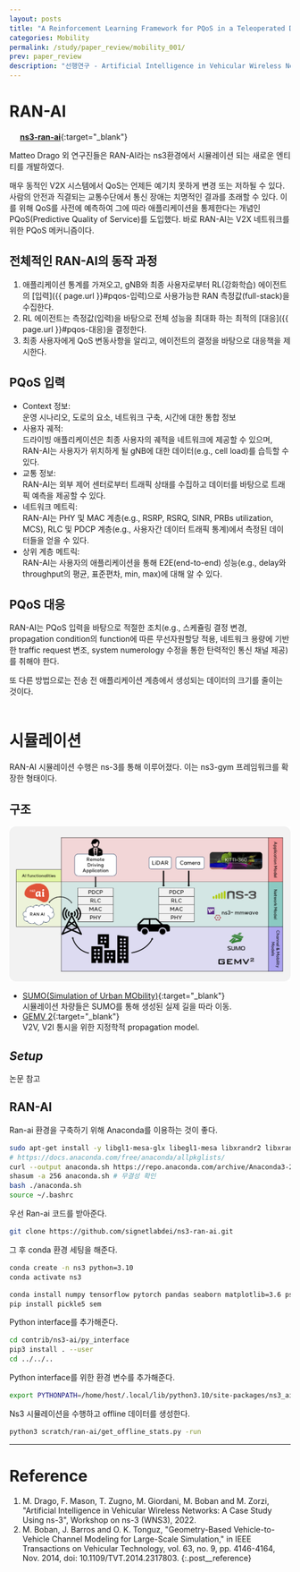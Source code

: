 ```yaml
---
layout: posts
title: "A Reinforcement Learning Framework for PQoS in a Teleoperated Driving Scenario"
categories: Mobility
permalink: /study/paper_review/mobility_001/
prev: paper_review
description: "선행연구 - Artificial Intelligence in Vehicular Wireless Networks: A Case Study Using ns-3"
---
```

# RAN-AI

<a href ="https://github.com/signetlabdei/ns3-ran-ai" target="_blank" rel="noopener noreferrer"><img src="https://img.icons8.com/ios-glyphs/120/null/github.png" width="15" height="15" style="box-shadow:none;"></a> [**ns3-ran-ai**](https://github.com/signetlabdei/ns3-ran-ai){:target="_blank"}

Matteo Drago 외 연구진들은 RAN-AI라는 ns3환경에서 시뮬레이션 되는 새로운 엔티티를 개발하였다.

매우 동적인 V2X 시스템에서 QoS는 언제든 예기치 못하게 변경 또는 저하될 수 있다. 사람의 안전과 직결되는 교통수단에서 통신 장애는 치명적인 결과를 초래할 수 있다. 이를 위해 QoS를 사전에 예측하여 그에 따라 애플리케이션을 통제한다는 개념인 PQoS(Predictive Quality of Service)를 도입했다. 바로 RAN-AI는 V2X 네트워크를 위한 PQoS 메커니즘이다.

## 전체적인 RAN-AI의 동작 과정

1. 애플리케이션 통계를 가져오고, gNB와 최종 사용자로부터 RL(강화학습) 에이전트의 [입력]({{ page.url }}#pqos-입력)으로 사용가능한 RAN 측정값(full-stack)을 수집한다.
2. RL 에이전트는 측정값(입력)을 바탕으로 전체 성능을 최대화 하는 최적의 [대응]({{ page.url }}#pqos-대응)을 결정한다.
3. 최종 사용자에게 QoS 변동사항을 알리고, 에이전트의 결정을 바탕으로 대응책을 제시한다.

## PQoS **입력**

- Context 정보:<br>
    운영 시나리오, 도로의 요소, 네트워크 구축, 시간에 대한 통합 정보
- 사용자 궤적:<br>
    드라이빙 애플리케이션은 최종 사용자의 궤적을 네트워크에 제공할 수 있으며, RAN-AI는 사용자가 위치하게 될 gNB에 대한 데이터(e.g., cell load)를 습득할 수 있다.
- 교통 정보:<br>
    RAN-AI는 외부 제어 센터로부터 트래픽 상태를 수집하고 데이터를 바탕으로 트래픽 예측을 제공할 수 있다.
- 네트워크 메트릭:<br>
    RAN-AI는 PHY 및 MAC 계층(e.g., RSRP, RSRQ, SINR, PRBs utilization, MCS), RLC 및 PDCP 계층(e.g., 사용자간 데이터 트래픽 통계)에서 측정된 데이터들을 얻을 수 있다.
- 상위 계층 메트릭:<br>
    RAN-AI는 사용자의 애플리케이션을 통해 E2E(end-to-end) 성능(e.g., delay와 throughput의 평균, 표준편차, min, max)에 대해 알 수 있다.

## PQoS **대응**

RAN-AI는 PQoS 입력을 바탕으로 적절한 조치(e.g., 스케쥴링 결정 변경, propagation condition의 function에 따른 무선자원할당 적용, 네트워크 용량에 기반한 traffic request 변조, system numerology 수정을 통한 탄력적인 통신 채널 제공)를 취해야 한다.

또 다른 방법으로는 전송 전 애플리케이션 계층에서 생성되는 데이터의 크기를 줄이는 것이다.
<br><br>

# 시뮬레이션

RAN-AI 시뮬레이션 수행은 ns-3를 통해 이루어졌다. 이는 ns3-gym 프레임워크를 확장한 형태이다.

## 구조

<img class="modal img__medium" src="/_pages/study/paper_review/images/mobility_001/1.png" alt="<b>[Fig. 1]</b> O-RAN 호환 architecture 및 workflow <a href='#Reference'>[1]</a>."/>

- [SUMO(Simulation of Urban MObility)](https://eclipse.dev/sumo/){:target="_blank"}<br>
    시뮬레이션 차량들은 SUMO를 통해 생성된 실제 길을 따라 이동.
- [GEMV 2](https://vehicle2x.net/){:target="_blank"}<br>
    V2V, V2I 통시을 위한 지정학적 propagation model.<br>

## *Setup*

논문 참고



<!-- ## SUMO

먼저 OpenStreetMap과 같은 오픈소스 지도에서 osm 파일을 가져온다.

<img class="modal img__medium" src="/_pages/study/paper_review/images/mobility_001/2.png" alt="<b>[Fig. 2]</b> OpenStreetMap으로 지도 파일 내보내기."/>

‘내보내기’ 버튼을 눌러 직접 파일을 저장할 수도 있고,

```bash
wget -O inputPolygon/SanFrancisco.osm “https://api.openstreetmap.org/api/0.6/map?bbox=-122.4115,37.7814,-122.3899,37.7965"
```

으로 CLI를 통해 받아오는 것도 가능하다. 그런데 이때 파일을 'inputPolygon' 디렉토리에 저장하는 것은 GEMV [다운로드](https://vehicle2x.net/download/){:target="_blank"}를 완료한 상태에서 하는건데, 다른 디렉토리에서 먼저 아래 과정을 수행하고 파일들을 나중에 'inputPolygon' 으로 복사해도 상관은 없다.

이렇게 해서 저장된 `.osm` 파일을 xml 파일로 변환해주어야 한다. SUMO에는 여러 종류의 xml 파일이 있는데, 교통 인프라 네트워크인 `net.xml`, 루트 파일인 `trips.xml` 및 `rou.xml` 등이 있다. 우선 netconfverter를 이용하여 osm 파일을 `net.xml` 파일로 변환해 주어야 한다.

```bash
netconvert --osm inputPolygon/ SanFrancisco.osm -o inputPolygon/SanFrancisco.net.xml --geometry.remove --ramps.guess --junctions.join --tls.guess-signals --tls.discard-simple --tls.join --remove-edges.by-type railway.subway
```

<img class="modal img__medium" src="/_pages/study/paper_review/images/mobility_001/3.png" alt="<b>[Fig. 3]</b> SUMO-gui를 통해 확인한 SanFrancisco.net.xml."/>

그 후 `randomTrips.py`를 이용해 랜덤하게 차량들의 경로를 생성하고, `trips.xml` 로 저장한다. 이 때 차량의 개수를 저장해준다.

```bash
randomTrips.py -n inputPolygon/ SanFrancisco.net.xml -e 20 -o inputPolygon/SanFrancisco.trips.xml
```

그 후 duarouter를 이용해 `rou.xml` 파일을 생성한다.

```bash
duarouter -n inputPolygon/SanFrancisco.net.xml --route-files inputPolygon/SanFrancisco.trips.xml -o inputPolygon/SanFrancisco.rou.xml --ignore-errors
```

시뮬레이션에 필요한 파일 경로와 같은 기본 정보나 시뮬레이션 시간 등의 파라미터는 `sumo.cfg` 파일에 저장해 준 후, 이 `sumo.cfg` 파일을 이용해 SUMO simulation을 실행한다.

```bash
sumo -c SanFrancisco.sumo.cfg
```

위 `SanFrancisco.sumo.cfg` 파일에서 알 수 있듯 시뮬레이션 결과는 inputMobilitySUMO 폴더 안에 `SanFrancisco-mobility-trace.xml` 파일로 저장된다.

그럼 이제 matlab으로 GEMV 시뮬레이션을 실행할 준비가 된것이다.

## GEMV

만들어 둔 xml 파일을 돌리기 위해 우선 `simSetting.m` 파일에 SanFracisco case를 추가해주고, 시뮬레이션을 실행한다.

```matlab
>> runSimulation
```

시뮬레이션이 완료되면 kml 파일과 csv 파일이 'outputKML', 'outputSim' 디렉토리에 저장된다.

Kml 파일은 구글어스로 시각화 할 수 있다.


<div class="post__stage-container">
    <div class="post__stage">
        <img class="modal img__medium" src="/_pages/study/paper_review/images/mobility_001/4.png" alt="<b>[Fig. 4]</b> Busan."/>
    </div>
    <div class="post__stage">
        <img class="modal img__medium" src="/_pages/study/paper_review/images/mobility_001/5.png" alt="<b>[Fig. 5]</b> San Francisco."/>
    </div>
</div> -->



## RAN-AI

Ran-ai 환경을 구축하기 위해 Anaconda를 이용하는 것이 좋다.

```bash
sudo apt-get install -y libgl1-mesa-glx libegl1-mesa libxrandr2 libxrandr2 libxss1 libxcursor1 libxcomposite1 libasound2 libxi6 libxtst6
# https://docs.anaconda.com/free/anaconda/allpkglists/
curl --output anaconda.sh https://repo.anaconda.com/archive/Anaconda3-2024.02-1-Linux-x86_64.sh
shasum -a 256 anaconda.sh # 무결성 확인
bash ./anaconda.sh
source ~/.bashrc
```

우선 Ran-ai 코드를 받아준다.

```bash
git clone https://github.com/signetlabdei/ns3-ran-ai.git
```

그 후 conda 환경 세팅을 해준다.

```bash
conda create -n ns3 python=3.10
conda activate ns3
```

```bash
conda install numpy tensorflow pytorch pandas seaborn matplotlib=3.6 psutil ipywidgets conda-forge::tikzplotlib
pip install pickle5 sem
```

Python interface를 추가해준다.

```bash
cd contrib/ns3-ai/py_interface
pip3 install . --user
cd ../../..
```

Python interface를 위한 환경 변수를 추가해준다.

```bash
export PYTHONPATH=/home/host/.local/lib/python3.10/site-packages/ns3_ai-0.0.2-py3.10-linux-x86_64.egg:$ PYTHONPATH
```

Ns3 시뮬레이션을 수행하고 offline 데이터를 생성한다.

```bash
python3 scratch/ran-ai/get_offline_stats.py -run
```





---
# <a name="Reference"></a>Reference

1. M. Drago, F. Mason, T. Zugno, M. Giordani, M. Boban and M. Zorzi, "Artificial Intelligence in Vehicular Wireless Networks: A Case Study Using ns-3", Workshop on ns-3 (WNS3), 2022.
2. M. Boban, J. Barros and O. K. Tonguz, "Geometry-Based Vehicle-to-Vehicle Channel Modeling for Large-Scale Simulation," in IEEE Transactions on Vehicular Technology, vol. 63, no. 9, pp. 4146-4164, Nov. 2014, doi: 10.1109/TVT.2014.2317803.
{:.post__reference}


